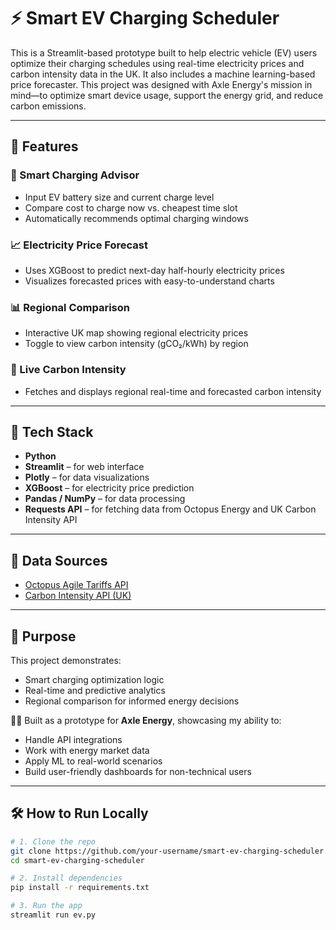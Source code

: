 # ⚡ Smart EV Charging Scheduler

This is a Streamlit-based prototype built to help electric vehicle (EV) users optimize their charging schedules using real-time electricity prices and carbon intensity data in the UK. It also includes a machine learning-based price forecaster. This project was designed with Axle Energy's mission in mind—to optimize smart device usage, support the energy grid, and reduce carbon emissions.

---

## 🚀 Features

### 🔌 Smart Charging Advisor
- Input EV battery size and current charge level
- Compare cost to charge now vs. cheapest time slot
- Automatically recommends optimal charging windows

### 📈 Electricity Price Forecast
- Uses XGBoost to predict next-day half-hourly electricity prices
- Visualizes forecasted prices with easy-to-understand charts

### 📊 Regional Comparison
- Interactive UK map showing regional electricity prices
- Toggle to view carbon intensity (gCO₂/kWh) by region

### 🌱 Live Carbon Intensity
- Fetches and displays regional real-time and forecasted carbon intensity

---

## 🧠 Tech Stack

- **Python**
- **Streamlit** – for web interface
- **Plotly** – for data visualizations
- **XGBoost** – for electricity price prediction
- **Pandas / NumPy** – for data processing
- **Requests API** – for fetching data from Octopus Energy and UK Carbon Intensity API

---

## 📡 Data Sources

- [Octopus Agile Tariffs API](https://octopus.energy)
- [Carbon Intensity API (UK)](https://carbon-intensity.github.io)

---

## 🎯 Purpose

This project demonstrates:
- Smart charging optimization logic
- Real-time and predictive analytics
- Regional comparison for informed energy decisions

🧑‍💻 Built as a prototype for **Axle Energy**, showcasing my ability to:
- Handle API integrations
- Work with energy market data
- Apply ML to real-world scenarios
- Build user-friendly dashboards for non-technical users

---

## 🛠️ How to Run Locally

```bash
# 1. Clone the repo
git clone https://github.com/your-username/smart-ev-charging-scheduler.git
cd smart-ev-charging-scheduler

# 2. Install dependencies
pip install -r requirements.txt

# 3. Run the app
streamlit run ev.py
